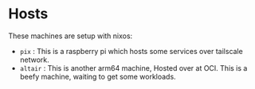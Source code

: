 # Hosts

These machines are setup with nixos:

- `pix`    : This is a raspberry pi which hosts some services over tailscale network.
- `altair` : This is another arm64 machine, Hosted over at OCI. This is a beefy machine, waiting to get some workloads.
